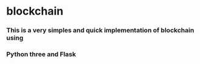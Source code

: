 # blockchain

### This is a very simples and quick implementation of blockchain using
### Python three and Flask


